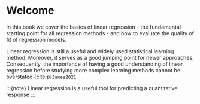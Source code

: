 # Welcome

In this book we cover the basics of linear regression - the fundamental starting point for all regression methods - and how to evaluate the quality of fit of regression models.

Linear regression is still a useful and widely used statistical learning method. Moreover, it serves as a good jumping point for newer approaches. Consequently, the importance of having a good understanding of linear regression before studying more complex learning methods cannot be overstated {cite:p}`James2021`.

:::{note}
 Linear regression is a useful tool for predicting a quantitative response
 :::
